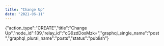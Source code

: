 ```yaml
---
title: "Change Up"
date: "2021-06-11"
---
```


{"action\_type":"CREATE","title":"Change Up","node\_id":139,"relay\_id":"cG9zdDoxMzk=","graphql\_single\_name":"post","graphql\_plural\_name":"posts","status":"publish"}
